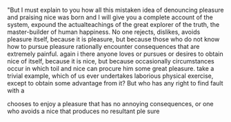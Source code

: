 "But I must explain to you how all this mistaken idea of denouncing pleasure and praising nice was born and I will give you a complete account of the system, 
expound the actualteachings of the great explorer of the truth, the master-builder of human happiness. No one rejects, dislikes, 
avoids pleasure itself, because it is pleasure, but because those who do not know how to pursue pleasure rationally encounter consequences that are extremely painful. 
 again i
there anyone 
loves or pursues or desires to obtain nice of itself, because it is nice, but because occasionally circumstances occur in which toil and nice can procure him some great pleasure. 
 take a trivial example, which of us ever undertakes laborious physical exercise, except to obtain some advantage from it? But who has any right to find fault with a 

 chooses to enjoy a pleasure that has no annoying consequences, or one who avoids a nice that produces no resultant ple
 sure